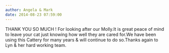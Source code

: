 ```yaml
---
author: Angela & Mark
date: 2014-08-23 07:59:00
---
```

THANK YOU SO MUCH ! For looking after our Molly.It is great peace of mind to
leave your cat just knowing how well they are cared for.We have been using this
Cattery for many years &amp; will continue to do so.Thanks again to Lyn &amp;
her hard working team.

